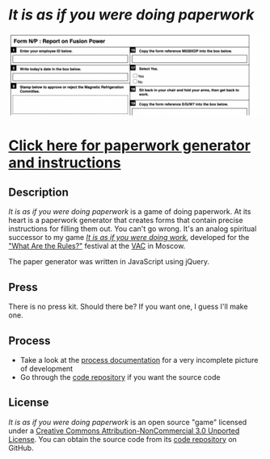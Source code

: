 # *It is as if you were doing paperwork*

![](images/it-is-as-if-you-were-doing-paperwork-banner.png)

# [Click here for paperwork generator and instructions](https://www.pippinbarr.com/it-is-as-if-you-were-doing-paperwork)

## Description
*It is as if you were doing paperwork* is a game of doing paperwork. At its heart is a paperwork generator that creates forms that contain precise instructions for filling them out. You can't go wrong. It's an analog spiritual successor to my game [*It is as if you were doing work*](https://www.pippinbarr.com/itisasifyouweredoingwork/info), developed for the ["What Are the Rules?"](https://v-a-c.org/en/ges2/festival-of-play-and-games-what-are-the-rules) festival at the [VAC](https://v-a-c.org/) in Moscow.

The paper generator was written in JavaScript using jQuery.

## Press
There is no press kit. Should there be? If you want one, I guess I'll make one.

## Process
* Take a look at the [process documentation](../process) for a very incomplete picture of development
* Go through the [code repository](https://www.github.com/pippinbarr/it-is-as-if-you-were-doing-paperwork) if you want the source code

## License
*It is as if you were doing paperwork* is an open source "game" licensed under a [Creative Commons Attribution-NonCommercial 3.0 Unported License](http://creativecommons.org/licenses/by-nc/3.0/). You can obtain the source code from its [code repository](https://github.com/pippinbarr/chesses) on GitHub.
